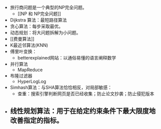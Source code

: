 - 旅行商问题是一个典型的NP完全问题。
	- [[NP 和 NP完全问题]]
- Dijkstra 算法：最短路径算法
- 贪心算法：每步采取最优。
- 动态规划：将大问题拆解为小问题。
- [[费曼算法]]
- K最近邻算法(KNN)
- 傅里叶变换：
	- betterexplained网站：以通俗易懂的语言阐释数学
- 并行算法
	- MapReduce
- 布隆过滤器
	- HyperLogLog
- Simhash算法：与SHA算法恰恰相反，对局部敏感：
	- 查重：搜索引擎判断网页是否已经收集；防止论文抄袭；防止侵犯版本
- 线性规划算法：用于在给定约束条件下最大限度地改善指定的指标。
	-
